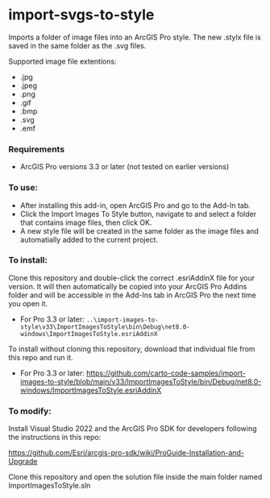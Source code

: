 # import-svgs-to-style
Imports a folder of image files into an ArcGIS Pro style. The new .stylx file is saved in the same folder as the .svg files. 

Supported image file extentions:
- .jpg
- .jpeg
- .png
- .gif
- .bmp
- .svg
- .emf

### Requirements
- ArcGIS Pro versions 3.3 or later (not tested on earlier versions)

### To use:
- After installing this add-in, open ArcGIS Pro and go to the Add-In tab. 
- Click the Import Images To Style button, navigate to and select a folder that contains image files, then click OK. 
- A new style file will be created in the same folder as the image files and automatially added to the current project. 

### To install:
Clone this repository and double-click the correct .esriAddinX file for your version. It will then automatically be copied into your ArcGIS Pro Addins folder and will  be accessible in the Add-Ins tab in ArcGIS Pro the next time you open it.
- For Pro 3.3 or later:
`..\import-images-to-style\v33\ImportImagesToStyle\bin\Debug\net8.0-windows\ImportImagesToStyle.esriAddinX`

To install without cloning this repository, download that individual file from this repo and run it.
- For Pro 3.3 or later:
https://github.com/carto-code-samples/import-images-to-style/blob/main/v33/ImportImagesToStyle/bin/Debug/net8.0-windows/ImportImagesToStyle.esriAddinX

### To modify:
Install Visual Studio 2022 and the ArcGIS Pro SDK for developers following the instructions in this repo:

https://github.com/Esri/arcgis-pro-sdk/wiki/ProGuide-Installation-and-Upgrade

Clone this repository and open the solution file inside the main folder named ImportImagesToStyle.sln
